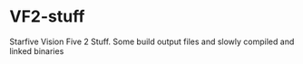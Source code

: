 # VF2-stuff
Starfive Vision Five 2 Stuff.  Some build output files and slowly compiled and linked binaries

